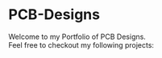 # PCB-Designs
Welcome to my Portfolio of PCB Designs. <br>
Feel free to checkout my following projects:
